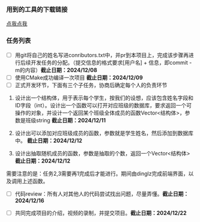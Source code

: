 ### 用到的工具的下载链接

[点我点我](./tools.md)

### 任务列表

- [ ] 用git将自己的姓名写进conributors.txt中，并pr到本项目上，完成该步骤再进行后续开发任务的分配。（提交信息的格式要求[用户名] + 信息，即commit -m的内容）**截止日期：2024/12/08**
- [ ] 使用CMake成功编译一次项目 **截止日期：2024/12/09**
- [ ] 正式开发环节，下面有三个子任务，协商后确定每个人的负责环节
1. 设计出一个结构体，用于表示每个学生，按我们的设想，应该包含姓名字段和ID字段（int）。设计出一个函数可以打开对应班级的数据库，要求返回一个可操作的对象，并设计一个返回某个班级全体成员的函数Vector<结构体>，参数是班级string  **截止日期：2024/12/11**

2. 设计出可以添加对应班级成员的函数，参数就是学生姓名，然后添加到数据库中。  **截止日期：2024/12/12**

3. 设计出抽取随机成员的函数，参数是抽取的个数，返回一个Vector<结构体> **截止日期：2024/12/12**

需要注意的是：任务2,3需要再1完成后才能进行。期间由dinglz完成前端界面，以及调用上述函数。

- [ ] 代码review：所有人对其他人的代码尝试找出问题，尽量弄懂。**截止日期：2024/12/16**

- [ ] 共同完成项目的介绍，视频的录制，并提交项目。**截止日期：2024/12/22**
